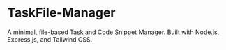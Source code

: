 # TaskFile-Manager
A minimal, file-based Task and Code Snippet Manager. Built with Node.js, Express.js, and Tailwind CSS.
